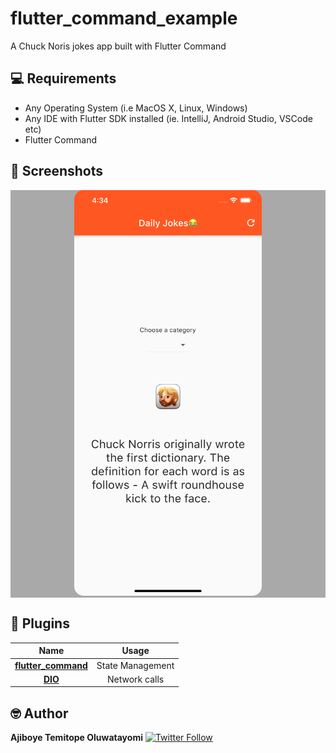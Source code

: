 # flutter_command_example

A Chuck Noris jokes app built with Flutter Command

## 💻 Requirements

* Any Operating System (i.e MacOS X, Linux, Windows)
* Any IDE with Flutter SDK installed (ie. IntelliJ, Android Studio, VSCode etc)
* Flutter Command

## 📸 Screenshots

<div style="background-color:rgb(169,169,169); text-align:center">
<img src="screenshots/ss1.png" width="300" style="border-radius: 15px">
</div>

## 🔌 Plugins

| Name | Usage |
|:------:|:-------:|
|[**flutter_command**](https://pub.dev/packages/flutter_command)| State Management|
|[**DIO**](https://pub.dev/packages/dio)| Network calls|

## 🤓 Author

**Ajiboye Temitope Oluwatayomi** [![Twitter Follow](https://img.shields.io/twitter/follow/olu_tayormi?label=Follow&style=social)](https://twitter.com/olu_tayormi)
